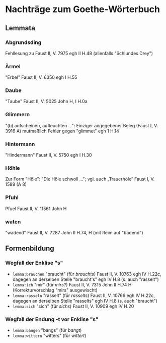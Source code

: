 # Nachträge zum Goethe-Wörterbuch

## Lemmata

### Abgrundsding
Fehllesung zu Faust II, V. 7975 egh II H.48 (allenfalls "Schlundes Drey")

### Ärmel
"Erbel" Faust II, V. 6350 egh I H.55

### Daube
"Taube" Faust II, V. 5025 John H, I H.0a

### Glimmern
"(b) aufscheinen, aufleuchten ...": Einziger angegebener Beleg (Faust I, V. 3916 A) mutmaßlich Fehler gegen "glimmet" egh 1 H.14 

### Hintermann
"Hindermann" Faust II, V. 5750 egh I H.30 

### Höhle
Zur Form "Höle": "Die Höle schwoll ..."; vgl. auch „Trauerhöle“ Faust I, V. 1589 (A 8)

### Pfuhl

Pfuel Faust II, V. 11561 John H

### waten

"wadend" Faust II, V. 7287 John II H.74, H (mit Reim auf "badend")

## Formenbildung

### Wegfall der Enklise "s"
* `lemma:brauchen` "braucht" (für _brauchts_) Faust II, V. 10763 egh IV H.22c, dagegen an derselben Stelle "braucht's" egh IV H.8 (s. auch "rasselt")
* `lemma:ich` "mir" (für _mirs_?) Faust II, V. 7315 John II H.74 H (Korrekturvorschlag "mirs" ausgewischt)
* `lemma:rasseln` "rasselt" (für _rasselts_) Faust II, V. 10766 egh IV H.22c, dagegen an derselben Stelle "rasselts" egh IV H.8 (s. auch "braucht")
* `lemma:sich` "sich" (für _sichs_) Faust II, V. 10909 egh IV H.20

### Wegfall der Endung -t vor Enklise "s"
* `lemma:bangen` "bangs" (für _bangt_)
* `lemma:wittern` "witters" (für _wittert_)